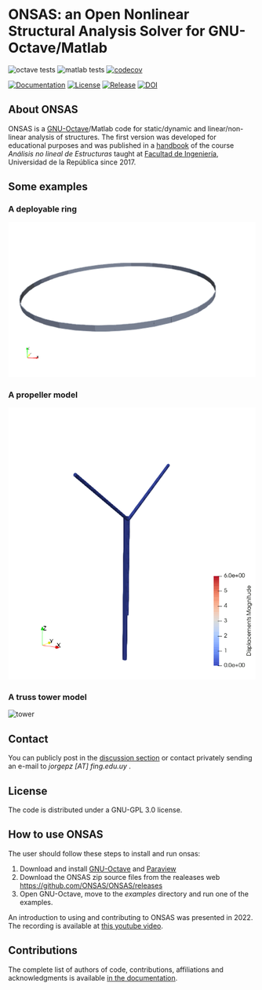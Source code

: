 
# ONSAS: an Open Nonlinear Structural Analysis Solver for GNU-Octave/Matlab

![octave tests](https://github.com/ONSAS/ONSAS/actions/workflows/octave_docker_tests.yml/badge.svg)
![matlab tests](https://github.com/ONSAS/ONSAS/actions/workflows/matlab_tests_and_docs.yml/badge.svg)
[![codecov](https://codecov.io/gh/ONSAS/ONSAS/branch/master/graph/badge.svg)](https://codecov.io/gh/ONSAS/ONSAS)

[![Documentation](https://img.shields.io/badge/docs-latest-blue.svg)](https://onsas.github.io/ONSAS/dev/)
[![License](https://img.shields.io/badge/License-GPLv3-green.svg)](https://github.com/ONSAS/ONSAS/blob/master/COPYING)
[![Release](https://img.shields.io/github/v/release/ONSAS/ONSAS?color=yellow&include_prereleases)](https://github.com/ONSAS/ONSAS/releases)
[![DOI](https://zenodo.org/badge/DOI/10.5281/zenodo.15290486.svg)](https://doi.org/10.5281/zenodo.15290486)




## About ONSAS <a name="aboutonsas"></a>

ONSAS is a [GNU-Octave](https://www.gnu.org/software/octave/)/Matlab code for static/dynamic and linear/non-linear analysis of structures. The first version was developed for educational purposes and was published in a [handbook](https://www.colibri.udelar.edu.uy/jspui/bitstream/20.500.12008/22106/1/Bazzano_P%c3%a9rezZerpa_Introducci%c3%b3n_al_An%c3%a1lisis_No_Lineal_de_Estructuras_2017.pdf) of the course _Análisis no lineal de Estructuras_ taught at [Facultad de Ingeniería](https://www.fing.edu.uy/), Universidad de la República since 2017.

## Some examples

### A deployable ring
![ring](https://github.com/ONSAS/ONSAS/blob/master/docs/src/assets/deployableRing.gif?raw=true)

### A propeller model
![propeller](https://github.com/ONSAS/ONSAS/blob/master/docs/src/assets/propeller.gif?raw=true)

### A truss tower model
![tower](https://github.com/ONSAS/ONSAS_docs/blob/master/gifs/tower.gif?raw=true)


## Contact <a name="connect"></a>

You can publicly post in the [discussion section](https://github.com/ONSAS/ONSAS/discussions) or contact privately sending an e-mail to _jorgepz [AT] fing.edu.uy_ .

## License

The code is distributed under a GNU-GPL 3.0 license.

## How to use ONSAS <a name="howtouseonsas"></a>

The user should follow these steps to install and run onsas:

1. Download and install [GNU-Octave](https://www.gnu.org/software/octave/) and [Paraview](https://www.paraview.org/)
1. Download the ONSAS zip source files from the realeases web https://github.com/ONSAS/ONSAS/releases
1. Open GNU-Octave, move to the _examples_ directory and run one of the examples.

An introduction to using and contributing to ONSAS was presented in 2022. The recording is available at [this youtube video](https://www.youtube.com/watch?v=tkJAD4UDvfI).

## Contributions <a name="contributions"></a>

The complete list of authors of code, contributions, affiliations and acknowledgments is available [in the documentation](https://onsas.github.io/ONSAS/dev/#Authors).
